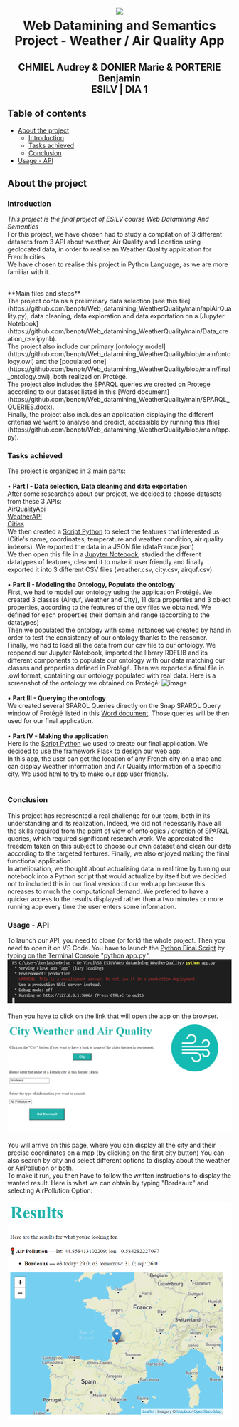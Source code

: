 <h1 align="center">
  <br>
   <img src=https://aqicn.org/images/aqicn.png>
  <br>
  Web Datamining and Semantics Project - Weather / Air Quality App 
  <h2 align="center">
    CHMIEL Audrey & DONIER Marie & PORTERIE Benjamin
    <br>
    ESILV | DIA 1
  </h2>
</h1> 

## Table of contents
  * [About the project](#about_the_project) 
    * [Introduction](#introduction)
    * [Tasks achieved](#tasks_achieved)
    * [Conclusion](#conclusion)
  * [Usage - API](#usage)


## About the project

### Introduction

*This project is the final project of ESILV course Web Datamining And Semantics* 
<br>
For this project, we have chosen had to study a compilation of 3 different datasets from 3 API about weather, Air Quality and Location using geolocated data, in order to realise an Weather Quality application for French cities. <br> We have chosen to realise this project in Python Language, as we are more familiar with it. 

<br> 
**Main files and steps** 
<br>
The project contains a preliminary data selection [see this file](https://github.com/benptr/Web_datamining_WeatherQuality/main/apiAirQuality.py), data cleaning, data exploration and data exportation on a [Jupyter Notebook](https://github.com/benptr/Web_datamining_WeatherQuality/main/Data_creation_csv.ipynb).
<br>
The project also include our primary [ontology model](https://github.com/benptr/Web_datamining_WeatherQuality/blob/main/ontology.owl) and the [populated one](https://github.com/benptr/Web_datamining_WeatherQuality/blob/main/final_ontology.owl), both realized on Protégé. 
<br>
The project also includes the SPARQL queries we created on Protege according to our dataset listed in this [Word document](https://github.com/benptr/Web_datamining_WeatherQuality/main/SPARQL_QUERIES.docx).
<br>
Finally, the project also includes an application displaying the different criterias we want to analyse and predict, accessible by running this [file](https://github.com/benptr/Web_datamining_WeatherQuality/blob/main/app.py).

### Tasks achieved 

The project is organized in 3 main parts: 
<br><br>
•	 **Part I - Data selection, Data cleaning and data exportation**
<br> After some researches about our project, we decided to choose datasets from these 3 APIs: <br> 
[AirQualityApi](https://aqicn.org/api/fr/) <br>
[WeatherAPI](https://openweathermap.org/api) <br>
[Cities](https://datahub.io/core/world-cities) <br>
We then created a [Script Python](https://github.com/benptr/Web_datamining_WeatherQuality/main/apiAirQuality.py) to select the features that interested us (Citie's name, coordinates, temperature and weather condition, air quality indexes). We exported the data in a JSON file (dataFrance.json)
<br>
We then open this file in a [Jupyter Notebook](https://github.com/benptr/Web_datamining_WeatherQuality/main/Data_creation_csv.ipynb), studied the different datatypes of features, cleaned it to make it user friendly and finally exported it into 3 different CSV files (weather.csv, city.csv, airquf.csv). 
<br><br>
•	 **Part II - Modeling the Ontology, Populate the ontology**
<br>
First, we had to model our ontology using the application Protégé. We created 3 classes (Airquf, Weather and City), 11 data properties and 3 object properties, according to the features of the csv files we obtained. We defined for each properties their domain and range (according to the datatypes)
<br> Then we populated the ontology with some instances we created by hand in order to test the consistency of our ontology thanks to the reasoner. 
<br>
Finally, we had to load all the data from our csv file to our ontology. We reopened our Jupyter Notebook, imported the library RDFLIB and its different components to populate our ontology with our data matching our classes and properties defined in Protégé. Then we exported a final file in .owl format, containing our ontology populated with real data. Here is a screenshot of the ontology we obtained on Protégé: 
![image](https://user-images.githubusercontent.com/61688477/159586390-7cfed3c3-1912-465a-973a-446b5a6d85f6.png) 
<br><br>
• **Part III - Querying the ontology**
<br> 
We created several SPARQL Queries directly on the Snap SPARQL Query window of Protégé listed in this [Word document](https://github.com/benptr/Web_datamining_WeatherQuality/main/SPARQL_QUERIES.docx). Those queries will be then used for our final application.
<br><br>
•  **Part IV - Making the application**
<br>
Here is the [Script Python](https://github.com/benptr/Web_datamining_WeatherQuality/blob/main/app.py) we used to create our final application. We decided to use the framework Flask to design our web app. <br> In this app, the user can get the location of any French city on a map and can display Weather information and Air Quality information of a specific city. We used html to try to make our app user friendly. 
<br> <br>
### Conclusion
This project has represented a real challenge for our team, both in its understanding and its realization. Indeed, we did not necessarily have all the skills required from the point of view of ontologies / creation of SPARQL queries, which required significant research work. We appreciated the freedom taken on this subject to choose our own dataset and clean our data according to the targeted features. Finally, we also enjoyed making the final functional application. <br>
In amelioration, we thought about actualising data in real time by turning our notebook into a Python script that would actualize by itself but we decided not to included this in our final version of our web app because this ncreases to much the computational demand. We prefered to have a quicker access to the results displayed rather than a two minutes or more running app every time the user enters some information.

### Usage - API 
To launch our API, you need to clone (or fork) the whole project. 
Then you need to open it on VS Code.
You have to launch the [Python Final Script](https://github.com/benptr/Web_datamining_WeatherQuality/blob/main/app.py) by typing on the Terminal Console "python app.py". <br>
![image](https://github.com/benptr/Web_datamining_WeatherQuality/blob/main/screen1.png)
<br><br> 
Then you have to click on the link that will open the app on the browser. <br>
![image](https://github.com/benptr/Web_datamining_WeatherQuality/blob/main/request.png)
<br><br>
You will arrive on this page, where you can display all the city and their precise coordinates on a map (by clicking on the first city button)
You can also search by city and select different options to display about the weather or AirPollution or both. <br> 
To make it run, you then have to follow the written instructions to display the wanted result. Here is what we can obtain by typing "Bordeaux" and selecting AirPollution Option: 
<br><br>
![image](https://github.com/benptr/Web_datamining_WeatherQuality/blob/main/results_air_pollution.PNG)
